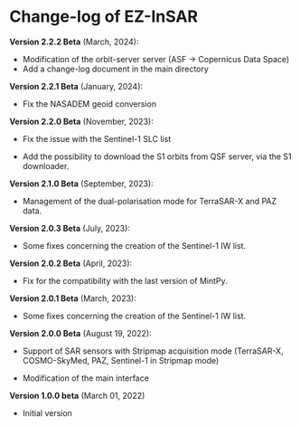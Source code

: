 # Change-log of EZ-InSAR 

**Version 2.2.2 Beta** (March, 2024):

* Modification of the orbit-server server (ASF -> Copernicus Data Space)
* Add a change-log document in the main directory


**Version 2.2.1 Beta** (January, 2024):

* Fix the NASADEM geoid conversion

**Version 2.2.0 Beta** (November, 2023): 

* Fix the issue with the Sentinel-1 SLC list

* Add the possibility to download the S1 orbits from QSF server, via the S1 downloader.

**Version 2.1.0 Beta** (September, 2023): 

* Management of the dual-polarisation mode for TerraSAR-X and PAZ data.

**Version 2.0.3 Beta** (July, 2023):

* Some fixes concerning the creation of the Sentinel-1 IW list.

**Version 2.0.2 Beta** (April, 2023):

* Fix for the compatibility with the last version of MintPy.

**Version 2.0.1 Beta** (March, 2023):

* Some fixes concerning the creation of the Sentinel-1 IW list.

**Version 2.0.0 Beta** (August 19, 2022):

* Support of SAR sensors with Stripmap acquisition mode (TerraSAR-X, COSMO-SkyMed, PAZ, Sentinel-1 in Stripmap mode)

* Modification of the main interface

**Version 1.0.0 beta** (March 01, 2022)

* Initial version